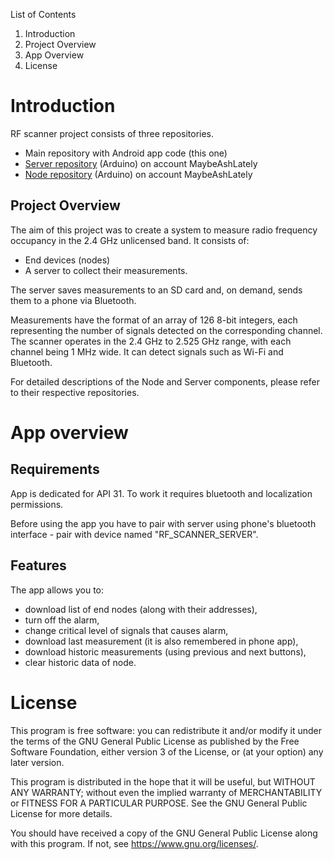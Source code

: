 List of Contents
1. Introduction
2. Project Overview
3. App Overview
4. License

# Introduction
RF scanner project consists of three repositories.
- Main repository with Android app code (this one)
- [Server repository](https://github.com/MaybeAshLately/server) (Arduino) on account MaybeAshLately
- [Node repository](https://github.com/MaybeAshLately/node) (Arduino) on account MaybeAshLately



## Project Overview
The aim of this project was to create a system to measure radio frequency occupancy in the 2.4 GHz unlicensed band. It consists of:
- End devices (nodes)
- A server to collect their measurements.

The server saves measurements to an SD card and, on demand, sends them to a phone via Bluetooth.

Measurements have the format of an array of 126 8-bit integers, each representing the number of signals detected on the corresponding channel. The scanner operates in the 2.4 GHz to 2.525 GHz range, with each channel being 1 MHz wide. It can detect signals such as Wi-Fi and Bluetooth.

For detailed descriptions of the Node and Server components, please refer to their respective repositories.


# App overview
## Requirements
App is dedicated for API 31. To work it requires bluetooth and localization permissions.

Before using the app you have to pair with server using phone's bluetooth interface - pair with device named "RF_SCANNER_SERVER".

## Features

The app allows you to:
- download list of end nodes (along with their addresses),
- turn off the alarm,
- change critical level of signals that causes alarm,
- download last measurement (it is also remembered in phone app),
- download historic measurements (using previous and next buttons),
- clear historic data of node.

# License
This program is free software: you can redistribute it and/or modify it under the terms of the GNU General Public License as published by the Free Software Foundation, either version 3 of the License, or (at your option) any later version.

This program is distributed in the hope that it will be useful, but WITHOUT ANY WARRANTY; without even the implied warranty of MERCHANTABILITY or FITNESS FOR A PARTICULAR PURPOSE. See the GNU General Public License for more details.

You should have received a copy of the GNU General Public License along with this program. If not, see https://www.gnu.org/licenses/.
